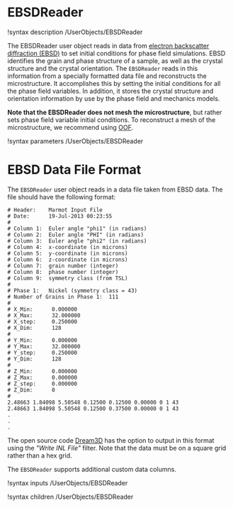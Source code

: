 # EBSDReader

!syntax description /UserObjects/EBSDReader

The EBSDReader user object reads in data from [electron backscatter diffraction (EBSD)](https://en.wikipedia.org/wiki/Electron_backscatter_diffraction)
to set initial conditions for phase field simulations. EBSD identifies the grain and
phase structure of a sample, as well as the crystal structure and the crystal orientation.
The `EBSDReader` reads in this information from a specially formatted data file and
reconstructs the microstructure. It accomplishes this by setting the initial conditions
for all the phase field variables. In addition, it stores the crystal structure and
orientation information by use by the phase field and mechanics models.

**Note that the EBSDReader does not mesh the microstructure**, but rather sets phase
field variable initial conditions. To reconstruct a mesh of the microstructure,
we recommend using [OOF](http://www.ctcms.nist.gov/oof/).

!syntax parameters /UserObjects/EBSDReader

# EBSD Data File Format

The `EBSDReader` user object reads in a data file taken from EBSD data. The file
should have the following format:

```
# Header:    Marmot Input File
# Date:      19-Jul-2013 00:23:55
#
# Column 1:  Euler angle "phi1" (in radians)
# Column 2:  Euler angle "PHI" (in radians)
# Column 3:  Euler angle "phi2" (in radians)
# Column 4:  x-coordinate (in microns)
# Column 5:  y-coordinate (in microns)
# Column 6:  z-coordinate (in microns)
# Column 7:  grain number (integer)
# Column 8:  phase number (integer)
# Column 9:  symmetry class (from TSL)
#
# Phase 1:   Nickel (symmetry class = 43)
# Number of Grains in Phase 1:  111
#
# X_Min:      0.000000
# X_Max:      32.000000
# X_step:     0.250000
# X_Dim:      128
#
# Y_Min:      0.000000
# Y_Max:      32.000000
# Y_step:     0.250000
# Y_Dim:      128
#
# Z_Min:      0.000000
# Z_Max:      0.000000
# Z_step:     0.000000
# Z_Dim:      0
#
2.48663 1.84098 5.50548 0.12500 0.12500 0.00000 0 1 43
2.48663 1.84098 5.50548 0.12500 0.37500 0.00000 0 1 43
.
.
.
```

The open source code [Dream3D](http://dream3d.bluequartz.net/) has the option to
output in this format using the _"Write INL File"_ filter. Note that the data must
be on a square grid rather than a hex grid.

The `EBSDReader` supports additional custom data columns.

!syntax inputs /UserObjects/EBSDReader

!syntax children /UserObjects/EBSDReader
